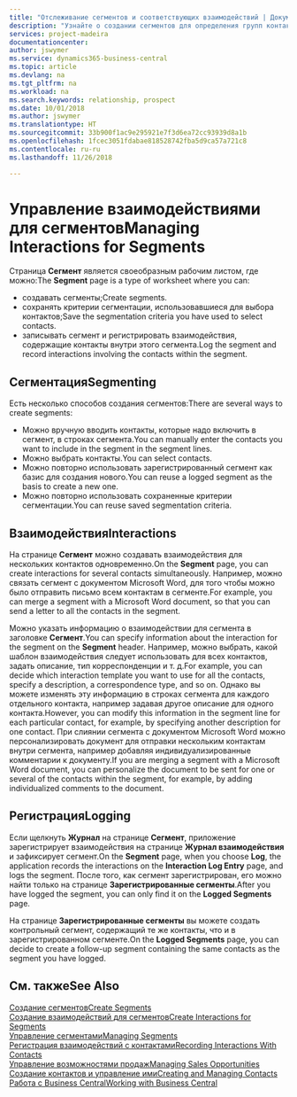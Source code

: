 ```yaml
---
title: "Отслеживание сегментов и соответствующих взаимодействий | Документы Майкрософт"
description: "Узнайте о создании сегментов для определения групп контактов и определения взаимодействий для сегментов."
services: project-madeira
documentationcenter: 
author: jswymer
ms.service: dynamics365-business-central
ms.topic: article
ms.devlang: na
ms.tgt_pltfrm: na
ms.workload: na
ms.search.keywords: relationship, prospect
ms.date: 10/01/2018
ms.author: jswymer
ms.translationtype: HT
ms.sourcegitcommit: 33b900f1ac9e295921e7f3d6ea72cc93939d8a1b
ms.openlocfilehash: 1fcec3051fdabae818528742fba5d9ca57a721c8
ms.contentlocale: ru-ru
ms.lasthandoff: 11/26/2018

---
```

# <a name="managing-interactions-for-segments"></a><span data-ttu-id="552db-103">Управление взаимодействиями для сегментов</span><span class="sxs-lookup"><span data-stu-id="552db-103">Managing Interactions for Segments</span></span>
<span data-ttu-id="552db-104">Страница **Сегмент** является своеобразным рабочим листом, где можно:</span><span class="sxs-lookup"><span data-stu-id="552db-104">The **Segment** page is a type of worksheet where you can:</span></span>

* <span data-ttu-id="552db-105">создавать сегменты;</span><span class="sxs-lookup"><span data-stu-id="552db-105">Create segments.</span></span>
* <span data-ttu-id="552db-106">сохранять критерии сегментации, использовавшиеся для выбора контактов;</span><span class="sxs-lookup"><span data-stu-id="552db-106">Save the segmentation criteria you have used to select contacts.</span></span>
* <span data-ttu-id="552db-107">записывать сегмент и регистрировать взаимодействия, содержащие контакты внутри этого сегмента.</span><span class="sxs-lookup"><span data-stu-id="552db-107">Log the segment and record interactions involving the contacts within the segment.</span></span>

## <a name="segmenting"></a><span data-ttu-id="552db-108">Сегментация</span><span class="sxs-lookup"><span data-stu-id="552db-108">Segmenting</span></span>
<span data-ttu-id="552db-109">Есть несколько способов создания сегментов:</span><span class="sxs-lookup"><span data-stu-id="552db-109">There are several ways to create segments:</span></span>

* <span data-ttu-id="552db-110">Можно вручную вводить контакты, которые надо включить в сегмент, в строках сегмента.</span><span class="sxs-lookup"><span data-stu-id="552db-110">You can manually enter the contacts you want to include in the segment in the segment lines.</span></span>
* <span data-ttu-id="552db-111">Можно выбрать контакты.</span><span class="sxs-lookup"><span data-stu-id="552db-111">You can select contacts.</span></span>
* <span data-ttu-id="552db-112">Можно повторно использовать зарегистрированный сегмент как базис для создания нового.</span><span class="sxs-lookup"><span data-stu-id="552db-112">You can reuse a logged segment as the basis to create a new one.</span></span>
* <span data-ttu-id="552db-113">Можно повторно использовать сохраненные критерии сегментации.</span><span class="sxs-lookup"><span data-stu-id="552db-113">You can reuse saved segmentation criteria.</span></span>

## <a name="interactions"></a><span data-ttu-id="552db-114">Взаимодействия</span><span class="sxs-lookup"><span data-stu-id="552db-114">Interactions</span></span>
<span data-ttu-id="552db-115">На странице **Сегмент** можно создавать взаимодействия для нескольких контактов одновременно.</span><span class="sxs-lookup"><span data-stu-id="552db-115">On the **Segment** page, you can create interactions for several contacts simultaneously.</span></span> <span data-ttu-id="552db-116">Например, можно связать сегмент с документом Microsoft Word, для того чтобы можно было отправить письмо всем контактам в сегменте.</span><span class="sxs-lookup"><span data-stu-id="552db-116">For example, you can merge a segment with a Microsoft Word document, so that you can send a letter to all the contacts in the segment.</span></span>

<span data-ttu-id="552db-117">Можно указать информацию о взаимодействии для сегмента в заголовке **Сегмент**.</span><span class="sxs-lookup"><span data-stu-id="552db-117">You can specify information about the interaction for the segment on the **Segment** header.</span></span> <span data-ttu-id="552db-118">Например, можно выбрать, какой шаблон взаимодействия следует использовать для всех контактов, задать описание, тип корреспонденции и т. д.</span><span class="sxs-lookup"><span data-stu-id="552db-118">For example, you can decide which interaction template you want to use for all the contacts, specify a description, a correspondence type, and so on.</span></span> <span data-ttu-id="552db-119">Однако вы можете изменять эту информацию в строках сегмента для каждого отдельного контакта, например задавая другое описание для одного контакта.</span><span class="sxs-lookup"><span data-stu-id="552db-119">However, you can modify this information in the segment line for each particular contact, for example, by specifying another description for one contact.</span></span> <span data-ttu-id="552db-120">При слиянии сегмента с документом Microsoft Word можно персонализировать документ для отправки нескольким контактам внутри сегмента, например добавляя индивидуализированные комментарии к документу.</span><span class="sxs-lookup"><span data-stu-id="552db-120">If you are merging a segment with a Microsoft Word document, you can personalize the document to be sent for one or several of the contacts within the segment, for example, by adding individualized comments to the document.</span></span>

## <a name="logging"></a><span data-ttu-id="552db-121">Регистрация</span><span class="sxs-lookup"><span data-stu-id="552db-121">Logging</span></span>
<span data-ttu-id="552db-122">Если щелкнуть **Журнал** на странице **Сегмент**, приложение зарегистрирует взаимодействия на странице **Журнал взаимодействия** и зафиксирует сегмент.</span><span class="sxs-lookup"><span data-stu-id="552db-122">On the **Segment** page, when you choose **Log**, the application records the interactions on the **Interaction Log Entry** page, and logs the segment.</span></span> <span data-ttu-id="552db-123">После того, как сегмент зарегистрирован, его можно найти только на странице **Зарегистрированные сегменты**.</span><span class="sxs-lookup"><span data-stu-id="552db-123">After you have logged the segment, you can only find it on the **Logged Segments** page.</span></span>

<span data-ttu-id="552db-124">На странице **Зарегистрированные сегменты** вы можете создать контрольный сегмент, содержащий те же контакты, что и в зарегистрированном сегменте.</span><span class="sxs-lookup"><span data-stu-id="552db-124">On the **Logged Segments** page, you can decide to create a follow-up segment containing the same contacts as the segment you have logged.</span></span>

## <a name="see-also"></a><span data-ttu-id="552db-125">См. также</span><span class="sxs-lookup"><span data-stu-id="552db-125">See Also</span></span>
[<span data-ttu-id="552db-126">Создание сегментов</span><span class="sxs-lookup"><span data-stu-id="552db-126">Create Segments</span></span>](marketing-how-create-segment.md)  
[<span data-ttu-id="552db-127">Создание взаимодействий для сегментов</span><span class="sxs-lookup"><span data-stu-id="552db-127">Create Interactions for Segments</span></span>](marketing-how-create-interactions.md)  
[<span data-ttu-id="552db-128">Управление сегментами</span><span class="sxs-lookup"><span data-stu-id="552db-128">Managing Segments</span></span>](marketing-segments.md)  
[<span data-ttu-id="552db-129">Регистрация взаимодействий с контактами</span><span class="sxs-lookup"><span data-stu-id="552db-129">Recording Interactions With Contacts</span></span>](marketing-interactions.md)  
[<span data-ttu-id="552db-130">Управление возможностями продаж</span><span class="sxs-lookup"><span data-stu-id="552db-130">Managing Sales Opportunities</span></span>](marketing-manage-sales-opportunities.md)  
[<span data-ttu-id="552db-131">Создание контактов и управление ими</span><span class="sxs-lookup"><span data-stu-id="552db-131">Creating and Managing Contacts</span></span>](marketing-contacts.md)  
[<span data-ttu-id="552db-132">Работа с Business Central</span><span class="sxs-lookup"><span data-stu-id="552db-132">Working with Business Central</span></span>](ui-work-product.md)

